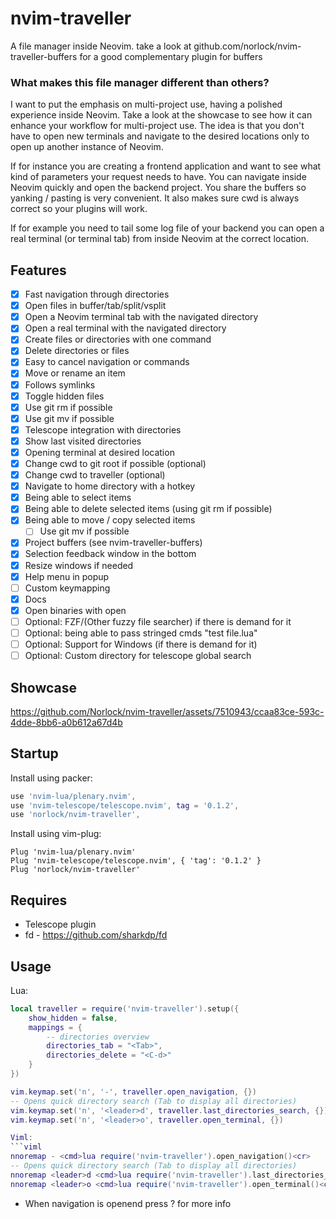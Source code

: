 # nvim-traveller
A file manager inside Neovim. take a look at github.com/norlock/nvim-traveller-buffers for a good
complementary plugin for buffers

### What makes this file manager different than others?

I want to put the emphasis on multi-project use, having a polished experience inside Neovim. Take a
look at the showcase to see how it can enhance your workflow for multi-project use. 
The idea is that you don't have to open new terminals and navigate to the desired locations only to open up another instance of Neovim. 

If for instance you are creating a frontend application and want to see what kind of parameters your
request needs to have. You can navigate inside Neovim quickly and open the backend project. You
share the buffers so yanking / pasting is very convenient. It also makes sure cwd is always correct
so your plugins will work.

If for example you need to tail some log file of your backend you can open a real terminal (or
terminal tab) from inside Neovim at the correct location.

## Features
- [x] Fast navigation through directories
- [x] Open files in buffer/tab/split/vsplit
- [x] Open a Neovim terminal tab with the navigated directory 
- [x] Open a real terminal with the navigated directory 
- [x] Create files or directories with one command
- [x] Delete directories or files
- [x] Easy to cancel navigation or commands
- [x] Move or rename an item
- [x] Follows symlinks
- [x] Toggle hidden files
- [x] Use git rm if possible
- [x] Use git mv if possible
- [x] Telescope integration with directories
- [x] Show last visited directories
- [x] Opening terminal at desired location
- [x] Change cwd to git root if possible (optional)
- [x] Change cwd to traveller (optional)
- [x] Navigate to home directory with a hotkey
- [x] Being able to select items
- [x] Being able to delete selected items (using git rm if possible)
- [x] Being able to move / copy selected items
  - [ ] Use git mv if possible
- [x] Project buffers (see nvim-traveller-buffers)
- [x] Selection feedback window in the bottom
- [x] Resize windows if needed
- [x] Help menu in popup
- [ ] Custom keymapping
- [x] Docs
- [x] Open binaries with open
- [ ] Optional: FZF/(Other fuzzy file searcher)  if there is demand for it
- [ ] Optional: being able to pass stringed cmds "test file.lua"
- [ ] Optional: Support for Windows (if there is demand for it)
- [ ] Optional: Custom directory for telescope global search

## Showcase

https://github.com/Norlock/nvim-traveller/assets/7510943/ccaa83ce-593c-4dde-8bb6-a0b612a67d4b

## Startup

Install using packer:
```lua
use 'nvim-lua/plenary.nvim',
use 'nvim-telescope/telescope.nvim', tag = '0.1.2',
use 'norlock/nvim-traveller',
```

Install using vim-plug:
```viml
Plug 'nvim-lua/plenary.nvim'
Plug 'nvim-telescope/telescope.nvim', { 'tag': '0.1.2' } 
Plug 'norlock/nvim-traveller'
```

## Requires
- Telescope plugin
- fd - https://github.com/sharkdp/fd 

## Usage

Lua:
```lua
local traveller = require('nvim-traveller').setup({
    show_hidden = false,
    mappings = {
        -- directories overview
        directories_tab = "<Tab>",
        directories_delete = "<C-d>"
    }
})

vim.keymap.set('n', '-', traveller.open_navigation, {})
-- Opens quick directory search (Tab to display all directories)
vim.keymap.set('n', '<leader>d', traveller.last_directories_search, {})
vim.keymap.set('n', '<leader>o', traveller.open_terminal, {})

Viml:
```viml
nnoremap - <cmd>lua require('nvim-traveller').open_navigation()<cr>
-- Opens quick directory search (Tab to display all directories)
nnoremap <leader>d <cmd>lua require('nvim-traveller').last_directories_search()<cr>
nnoremap <leader>o <cmd>lua require('nvim-traveller').open_terminal()<cr>
```

- When navigation is openend press ? for more info
